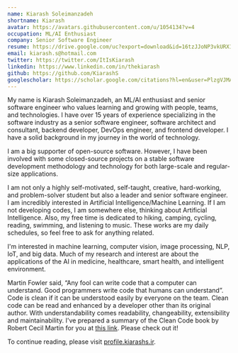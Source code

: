 ```yaml
---
name: Kiarash Soleimanzadeh
shortname: Kiarash
avatar: https://avatars.githubusercontent.com/u/1054134?v=4
occupation: ML/AI Enthusiast
company: Senior Software Engineer
resume: https://drive.google.com/uc?export=download&id=16tzJJoNP3vkURX1Oj5wmRCTIemtQ7Ksl
email: kiarash.s@hotmail.com
twitter: https://twitter.com/ItIsKiarash
linkedin: https://www.linkedin.com/in/thekiarash
github: https://github.com/KiarashS
googlescholar: https://scholar.google.com/citations?hl=en&user=PlzgVJMAAAAJ
---
```


My name is Kiarash Soleimanzadeh, an ML/AI enthusiast and senior software engineer who values learning and growing with people, teams, and technologies. I have over 15 years of experience specializing in the software industry as a senior software engineer, software architect and consultant, backend developer, DevOps engineer, and frontend developer. I have a solid background in my journey in the world of technology.

I am a big supporter of open-source software. However, I have been involved with some closed-source projects on a stable software development methodology and technology for both large-scale and regular-size applications.

I am not only a highly self-motivated, self-taught, creative, hard-working, and problem-solver student but also a leader and senior software engineer. I am incredibly interested in Artificial Intelligence/Machine Learning. If I am not developing codes, I am somewhere else, thinking about Artificial Intelligence. Also, my free time is dedicated to hiking, camping, cycling, reading, swimming, and listening to music. These works are my daily schedules, so feel free to ask for anything related.

I'm interested in machine learning, computer vision, image processing, NLP, IoT, and big data. Much of my research and interest are about the applications of the AI in medicine, healthcare, smart health, and intelligent environment.

Martin Fowler said, “Any fool can write code that a computer can understand. Good programmers write code that humans can understand”. Code is clean if it can be understood easily by everyone on the team. Clean code can be read and enhanced by a developer other than its original author. With understandability comes readability, changeability, extensibility and maintainability. I've prepared a summary of the Clean Code book by Robert Cecil Martin for you at [this link](https://go.kiarashs.ir/cc "Clean Code"). Please check out it!

To continue reading, please visit [profile.kiarashs.ir](https://profile.kiarashs.ir).

